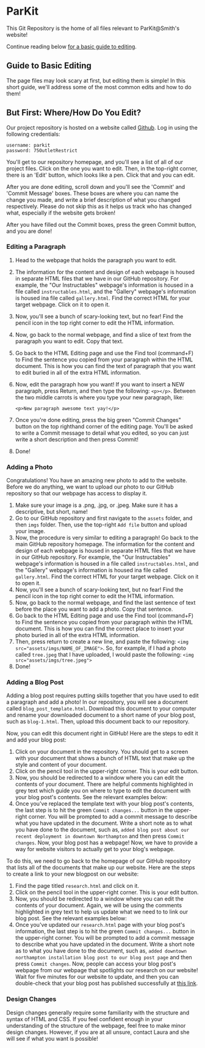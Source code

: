 # ParKit
This Git Repository is the home of all files relevant to ParKit@Smith's website! 

Continue reading below [for a basic guide to editing](#guide-to-basic-editing).

## Guide to Basic Editing

The page files may look scary at first, but editing them is simple! In this short guide, we'll address some of the most common edits and how to do them!

## But First: Where/How Do You Edit?

Our project repository is hosted on a website called [Github](https://github.com). Log in using the following credentials:

    username: parkit
    password: 75OutletRestrict
    
You'll get to our repository homepage, and you'll see a list of all of our project files. Click on the one you want to edit. Then, in the top-right corner, there is an 'Edit' button, which looks like a pen. Click that and you can edit. 

After you are done editing, scroll down and you'll see the 'Commit' and 'Commit Message' boxes. These boxes are where you can name the change you made, and write a brief description of what you changed respectively. Please do not skip this as it helps us track who has changed what, especially if the website gets broken!

After you have filled out the Commit boxes, press the green Commit button, and you are done!
    
### Editing a Paragraph

1. Head to the webpage that holds the paragraph you want to edit.
2. The information for the content and design of each webpage is housed in separate HTML files that we have in our GitHub repository. For example, the "Our Instructables" webpage's information is housed in a file called `instructables.html`, and the "Gallery" webpage's information is housed ina  file called `gallery.html`. Find the correct HTML for your target webpage. Click on it to open it.
3. Now, you'll see a bunch of scary-looking text, but no fear! Find the pencil icon in the top right corner to edit the HTML information.
4. Now, go back to the normal webpage, and find a slice of text from the paragraph you want to edit. Copy that text.
5. Go back to the HTML Editing page and use the Find tool (command+F) to Find the sentence you copied from your paragraph within the HTML document. This is how you can find the text of paragraph that you want to edit buried in all of the extra HTML information.
6. Now, edit the paragraph how you want! If you want to insert a NEW paragraph, press Return, and then type the following: `<p></p>`. Between the two middle carrots is where you type your new paragraph, like:

   `<p>New paragraph awesome text yay!</p>`

7. Once you're done editing, press the big green "Commit Changes" button on the top righthand corner of the editing page. You'll be asked to write a Commit message to detail what you edited, so you can just write a short description and then press Commit!
8. Done!

### Adding a Photo

Congratulations! You have an amazing new photo to add to the website. Before we do anything, we want to upload our photo to our GitHub repository so that our webpage has access to display it. 

1. Make sure your image is a .png, .jpg, or .jpeg. Make sure it has a descriptive, but short, name!
2. Go to our GitHub repository and first navigate to the `assets` folder, and then `imgs` folder. Then, use the top-right `Add file` button and upload your image.
3. Now, the procedure is very similar to editing a paragraph! Go back to the main GitHub repository homepage. The information for the content and design of each webpage is housed in separate HTML files that we have in our GitHub repository. For example, the "Our Instructables" webpage's information is housed in a file called `instructables.html`, and the "Gallery" webpage's information is housed ina  file called `gallery.html`. Find the correct HTML for your target webpage. Click on it to open it.
4. Now, you'll see a bunch of scary-looking text, but no fear! Find the pencil icon in the top right corner to edit the HTML information.
4. Now, go back to the normal webpage, and find the last sentence of text before the place you want to add a photo. Copy that sentence.
5. Go back to the HTML Editing page and use the Find tool (command+F) to Find the sentence you copied from your paragraph within the HTML document. This is how you can find the correct place to insert your photo buried in all of the extra HTML information.
6. Then, press return to create a new line, and paste the following: `<img src="assets/imgs/NAME_OF_IMAGE">`. So, for example, if I had a photo called `tree.jpeg` that I have uploaded, I would paste the following: `<img src="assets/imgs/tree.jpeg">`
7. Done!

### Adding a Blog Post

Adding a blog post requires putting skills together that you have used to edit a paragraph and add a photo! In our repository, you will see a document called `blog_post_template.html`. Download this document to your computer and rename your downloaded document to a short name of your blog post, such as `blog-1.html`. Then, upload this document back to our repository.

Now, you can edit this document right in GitHub! Here are the steps to edit it and add your blog post:

1. Click on your document in the repository. You should get to a screen with your document that shows a bunch of HTML text that make up the style and content of your document.
2. Click on the pencil tool in the upper-right corner. This is your edit button.
3. Now, you should be redirected to a window where you can edit the contents of your document. There are helpful comments highlighted in grey text which guide you on where to type to edit the document with your blog post's contents. See the relevant examples below:
4. Once you've replaced the template text with your blog post's contents, the last step is to hit the green `Commit changes...` button in the upper-right corner. You will be prompted to add a commit message to describe what you have updated in the document. Write a short note as to what you have done to the document, such as, `added blog post about our recent deployment in downtown Northampton` and then press `Commit changes`. Now, your blog post has a webpage! Now, we have to provide a way for website visitors to actually get to your blog's webpage.

To do this, we need to go back to the homepage of our GitHub repository that lists all of the documents that make up our website. Here are the steps to create a link to your new blogpost on our website:

1. Find the page titled `research.html` and click on it.
2. Click on the pencil tool in the upper-right corner. This is your edit button.
3. Now, you should be redirected to a window where you can edit the contents of your document. Again, we will be using the comments highlighted in grey text to help us update what we need to to link our blog post. See the relevant examples below:
4. Once you've updated our `research.html` page with your blog post's information, the last step is to hit the green `Commit changes...` button in the upper-right corner. You will be prompted to add a commit message to describe what you have updated in the document. Write a short note as to what you have done to the document, such as, `added downtown northampton installation blog post to our blog post page` and then press `Commit changes`. Now, people can access your blog post's webpage from our webpage that spotlights our research on our website! Wait for five minutes for our website to update, and then you can double-check that your blog post has published successfully at [this link](https://parkit-smith.github.io/parkit/research.html).

### Design Changes

Design changes generally require some familiarity with the structure and syntax of HTML and CSS. If you feel confident enough in your understanding of the structure of the webpage, feel free to make minor design changes. However, if you are at all unsure, contact Laura and she will see if what you want is possible!
